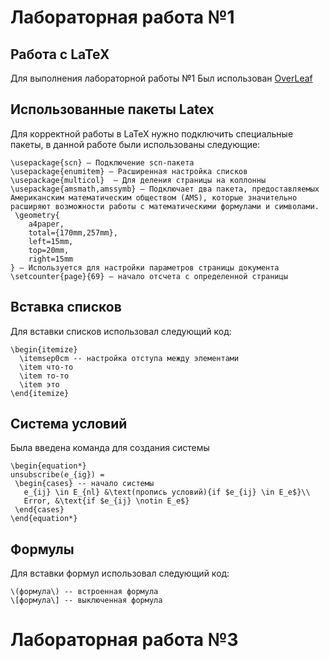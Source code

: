 # Лабораторная работа №1
## Работа с LaTeX 

Для выполнения лабораторной работы №1
Был использован [OverLeaf](https://www.overleaf.com)

## Использованные пакеты Latex

Для корректной работы в LaTeX нужно подключить специальные пакеты, в данной работе были использованы следующие:

```
\usepackage{scn} — Подключение scn-пакета
\usepackage{enumitem} — Расширенная настройка списков
\usepackage{multicol}  — Для деления страницы на коллонны
\usepackage{amsmath,amssymb} — Подключает два пакета, предоставляемых Американским математическим обществом (AMS), которые значительно расширяют возможности работы с математическими формулами и символами.
 \geometry{
    a4paper,
    total={170mm,257mm},
    left=15mm,
    top=20mm,
    right=15mm
} — Используется для настройки параметров страницы документа
\setcounter{page}{69} — начало отсчета с определенной страницы
```

 ## Вставка списков
Для вставки списков использовал следующий код:
```
\begin{itemize}
  \itemsep0cm -- настройка отступа между элементами
  \item что-то
  \item то-то
  \item это
\end{itemize}
```

## Система условий 
 Была введена команда для создания системы

```
\begin{equation*}
unsubscribe(e_{ig}) = 
 \begin{cases} -- начало системы
   e_{ij} \in E_{nl} &\text(пропись условий){if $e_{ij} \in E_e$}\\ 
   Error, &\text{if $e_{ij} \notin E_e$}
 \end{cases}
\end{equation*}
```

## Формулы
 Для вставки формул использовал следующий код:

```
\(формула\) -- встроенная формула
\[формула\] -- выключенная формула
```
# Лабораторная работа №3

